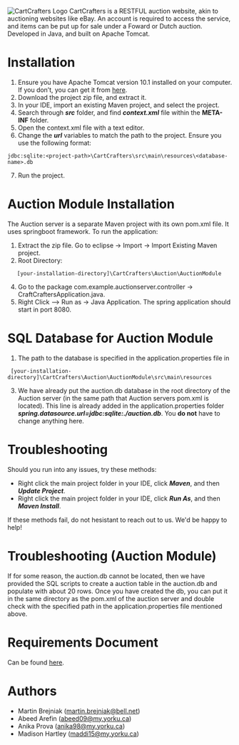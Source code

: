 ![CartCrafters Logo](https://github.com/Martin-Brejniak/CartCrafters/assets/77299294/2a516df4-c0f5-4fc3-8743-a26c7f5396c2)
CartCrafters is a RESTFUL auction website, akin to auctioning websites like eBay. An account is required to access the service, and items can be put up for sale under a Foward or Dutch auction. Developed in Java, and built on Apache Tomcat. 

# Installation
1. Ensure you have Apache Tomcat version 10.1 installed on your computer. If you don’t, you can get it from [here](https://tomcat.apache.org/download-90.cgi).
2. Download the project zip file, and extract it.
3. In your IDE, import an existing Maven project, and select the project.
4. Search through ***src*** folder, and find ***context.xml*** file within the **META-INF** folder.
5. Open the context.xml file with a text editor.
6. Change the ***url*** variables to match the path to the project. Ensure you use the following format:
```
jdbc:sqlite:<project-path>\CartCrafters\src\main\resources\<database-name>.db
```
7. Run the project.

# Auction Module Installation

The Auction server is a separate Maven project with its own pom.xml file. It uses springboot framework. To run the application:
1. Extract the zip file. Go to eclipse -> Import -> Import Existing Maven project. 
2. Root Directory:
```
   [your-installation-directory]\CartCrafters\Auction\AuctionModule
```

4.	Go to the package com.example.auctionserver.controller -> CraftCraftersApplication.java.
5.	Right Click –> Run as -> Java Application. The spring application should start in port 8080.
   
# SQL Database for Auction Module
1. The path to the database is specified in the application.properties file in

```
 [your-installation-directory]\CartCrafters\Auction\AuctionModule\src\main\resources
```
3. We have already put the auction.db database in the root directory of the Auction server (in the same path that Auction servers pom.xml is located). This line is already added in the application.properties folder ***spring.datasource.url=jdbc:sqlite:./auction.db***. You **do not** have to change anything here.
# Troubleshooting
Should you run into any issues, try these methods:
- Right click the main project folder in your IDE, click ***Maven***, and then ***Update Project***.
- Right click the main project folder in your IDE, click ***Run As***, and then ***Maven Install***.

If these methods fail, do not hesistant to reach out to us. We'd be happy to help!

# Troubleshooting (Auction Module)
If for some reason, the auction.db cannot be located, then we have provided the SQL scripts to create a auction table in the auction.db and populate with about 20 rows. Once you have created the db, you can put it in the same directory as the pom.xml of the auction server and double check with the specified path in the application.properties file mentioned above. 

# Requirements Document
Can be found [here](https://docs.google.com/document/d/1ZWlmvLkMUWDauz06uMcv-5dzCzevhOUv9Qs2rIAS454/edit?usp=sharing).

# Authors
- Martin Brejniak (martin.brejniak@bell.net)
- Abeed Arefin (abeed09@my.yorku.ca)
- Anika Prova (anika98@my.yorku.ca)
- Madison Hartley (maddi15@my.yorku.ca)
